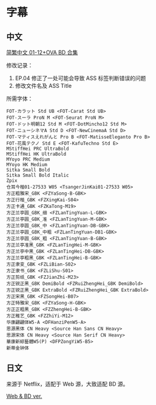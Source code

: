 # 字幕

## 中文

[简繁中文 01-12+OVA BD 合集](https://github.com/Nekomoekissaten-SUB/Nekomoekissaten-Storage/releases/download/subtitle_pkg/Dorohedoro_BD_zho.7z)

修改记录：
1. EP.04 修正了一处可能会导致 ASS 标签判断错误的问题
2. 修改文件名及 ASS Title

所需字体：
```
FOT-カラット Std UB <FOT-Carat Std UB>
FOT-スーラ ProN M <FOT-Seurat ProN M>
FOT-ドット明朝12 Std M <FOT-DotMincho12 Std M>
FOT-ニューシネマA Std D <FOT-NewCinemaA Std D>
FOT-マティスえれがんと Pro B <FOT-MatisseEleganto Pro B>
FOT-花風テクノ Std E <FOT-KafuTechno Std E>
MStiffHei PRC UltraBold
MStiffHei HK UltraBold
MYoyo PRC Medium
MYoyo HK Medium
Sitka Small Bold
Sitka Small Bold Italic
Zpix
仓耳今楷01-27533 W05 <TsangerJinKai01-27533 W05>
方正粗雅宋_GBK <FZYaSong-B-GBK>
方正行楷_GBK <FZXingKai-S04>
方正卡通_GBK <FZKaTong-M19>
方正兰亭圆_GBK_细 <FZLanTingYuan-L-GBK>
方正兰亭圆_GBK_准 <FZLanTingYuan-M-GBK>
方正兰亭圆_GBK_中 <FZLanTingYuan-DB-GBK>
方正兰亭圆_GBK_中粗 <FZLanTingYuan-DB1-GBK>
方正兰亭圆_GBK_粗 <FZLanTingYuan-B-GBK>
方正兰亭准黑_GBK <FZLanTingHei-M-GBK>
方正兰亭中黑_GBK <FZLanTingHei-DB-GBK>
方正兰亭粗黑_GBK <FZLanTingHei-B-GBK>
方正隶变_GBK <FZLiBian-S02>
方正隶书_GBK <FZLiShu-S01>
方正剪纸_GBK <FZJianZhi-M23>
方正锐正黑_GBK DemiBold <FZRuiZhengHei_GBK DemiBold>
方正锐正黑_GBK ExtraBold <FZRuiZhengHei_GBK ExtraBold>
方正宋黑_GBK <FZSongHei-B07>
方正特雅宋_GBK <FZYaSong-H-GBK>
方正正粗黑_GBK <FZZhengHei-B-GBK>
方正稚艺_GBK <FZZhiYi-M12>
华康翩翩体W5-A <DFHanziPenW5-A>
思源黑体 CN Heavy <Source Han Sans CN Heavy>
思源宋体 CN Heavy <Source Han Serif CN Heavy>
華康新綜藝體W5(P) <DFPZongYiW5-B5>
新蒂金钟体
```

## 日文

来源于 Netflix，适配于 Web 源，大致适配 BD 源。

[Web & BD ver.](https://github.com/Nekomoekissaten-SUB/Nekomoekissaten-Storage/releases/download/subtitle_jpn/Dorohedoro_jpn_NFLX.7z)